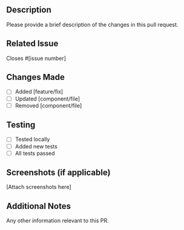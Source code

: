 ## Description
Please provide a brief description of the changes in this pull request.

## Related Issue
Closes #[issue number]

## Changes Made
- [ ] Added [feature/fix]
- [ ] Updated [component/file]
- [ ] Removed [component/file]

## Testing
- [ ] Tested locally
- [ ] Added new tests
- [ ] All tests passed

## Screenshots (if applicable)
[Attach screenshots here]

## Additional Notes
Any other information relevant to this PR.
